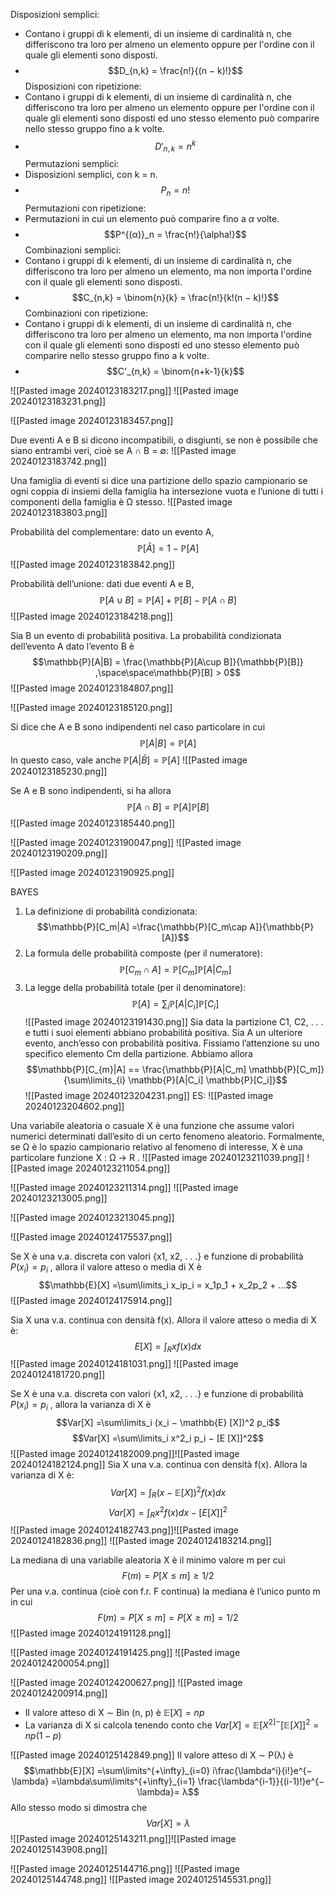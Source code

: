 
Disposizioni semplici: 
- Contano i gruppi di k elementi, di un insieme di cardinalità n, che differiscono tra loro per almeno un elemento oppure per l'ordine con il quale gli elementi sono disposti.
- $$D_{n,k} = \frac{n!}{(n − k)!}$$
Disposizioni con ripetizione: 
- Contano i gruppi di k elementi, di un insieme di cardinalità n, che differiscono tra loro per almeno un elemento oppure per l'ordine con il quale gli elementi sono disposti ed uno stesso elemento può comparire nello stesso gruppo fino a k volte.
- $$D'_{n,k} = n^k$$
Permutazioni semplici: 
- Disposizioni semplici, con k = n.
- $$P_n = n!$$
Permutazioni con ripetizione: 
- Permutazioni in cui un elemento può comparire fino a $\alpha$ volte.
- $$P^{(α)}_n = \frac{n!}{\alpha!}$$
Combinazioni semplici: 
- Contano i gruppi di k elementi, di un insieme di cardinalità n, che differiscono tra loro per almeno un elemento, ma non importa l'ordine con il quale gli elementi sono disposti.
- $$C_{n,k} = \binom{n}{k} =  \frac{n!}{k!(n − k)!}$$
Combinazioni con ripetizione:
- Contano i gruppi di k elementi, di un insieme di cardinalità n, che differiscono tra loro per almeno un elemento, ma non importa l'ordine con il quale gli elementi sono disposti ed uno stesso elemento può comparire nello stesso gruppo fino a k volte.
- $$C'_{n,k} = \binom{n+k-1}{k}$$

![[Pasted image 20240123183217.png]]
![[Pasted image 20240123183231.png]]

![[Pasted image 20240123183457.png]]

Due eventi A e B si dicono incompatibili, o disgiunti, se non è possibile che siano entrambi veri, cioè se A ∩ B = ∅:
![[Pasted image 20240123183742.png]]

Una famiglia di eventi si dice una partizione dello spazio campionario se ogni coppia di insiemi della famiglia ha intersezione vuota e l’unione di tutti i componenti della famiglia è Ω stesso.
![[Pasted image 20240123183803.png]]

Probabilità del complementare: dato un evento A, $$\mathbb{P}[\bar{A}]= 1 − \mathbb{P}[A]$$
![[Pasted image 20240123183842.png]]

Probabilità dell’unione: dati due eventi A e B, $$\mathbb{P}[A\cup B] = \mathbb{P} [A] + \mathbb{P} [B] - \mathbb{P} [A\cap B]$$
![[Pasted image 20240123184218.png]]

Sia B un evento di probabilità positiva. La probabilità condizionata dell’evento A dato l’evento B è $$\mathbb{P}[A|B] = \frac{\mathbb{P}[A\cup B]}{\mathbb{P}[B]} ,\space\space\mathbb{P}[B] > 0$$
![[Pasted image 20240123184807.png]]

![[Pasted image 20240123185120.png]]

Si dice che A e B sono indipendenti nel caso particolare in cui $$\mathbb{P}[A|B] = \mathbb{P}[A]$$ In questo caso, vale anche $\mathbb{P}[A|\bar B] = \mathbb{P}[A]$
![[Pasted image 20240123185230.png]]

Se A e B sono indipendenti, si ha allora $$\mathbb{P}[A\cap B] = \mathbb{P}[A]\mathbb{P}[B]$$
![[Pasted image 20240123185440.png]]

![[Pasted image 20240123190047.png]]
![[Pasted image 20240123190209.png]]

![[Pasted image 20240123190925.png]]


BAYES
1. La definizione di probabilità condizionata: $$\mathbb{P}[C_m|A] =\frac{\mathbb{P}[C_m\cap A]}{\mathbb{P}[A]}$$
2. La formula delle probabilità composte (per il numeratore): $$\mathbb{P}[C_m\cap A] = \mathbb{P}[C_m]\mathbb{P}[A|C_m]$$
3. La legge della probabilità totale (per il denominatore): $$\mathbb{P}[A] = \sum_i \mathbb{P}[A|C_i]\mathbb{P}[C_i]$$
![[Pasted image 20240123191430.png]]
Sia data la partizione C1, C2, . . . e tutti i suoi elementi abbiano probabilità positiva. Sia A un ulteriore evento, anch’esso con probabilità positiva. Fissiamo l’attenzione su uno specifico elemento Cm della partizione. Abbiamo allora $$\mathbb{P}[C_{m}|A] == \frac{\mathbb{P}[A|C_m] \mathbb{P}[C_m]}{\sum\limits_{i} \mathbb{P}[A|C_i] \mathbb{P}[C_i]}$$
![[Pasted image 20240123204231.png]]
ES: ![[Pasted image 20240123204602.png]]


Una variabile aleatoria o casuale X è una funzione che assume valori numerici determinati dall’esito di un certo fenomeno aleatorio. Formalmente, se Ω è lo spazio campionario relativo al fenomeno di interesse, X è una particolare funzione X : Ω → R .
![[Pasted image 20240123211039.png]]
![[Pasted image 20240123211054.png]]

![[Pasted image 20240123211314.png]]
![[Pasted image 20240123213005.png]]


![[Pasted image 20240123213045.png]]

![[Pasted image 20240124175537.png]]

Se X è una v.a. discreta con valori {x1, x2, . . .} e funzione di probabilità $P(x_i) = p_i$ , allora il valore atteso o media di X è $$\mathbb{E}[X] =\sum\limits_i x_ip_i = x_1p_1 + x_2p_2 + ...$$![[Pasted image 20240124175914.png]]

Sia X una v.a. continua con densità f(x). Allora il valore atteso o media di X è: $$E [X] =\int_R xf(x)dx$$![[Pasted image 20240124181031.png]]
![[Pasted image 20240124181720.png]]

Se X è una v.a. discreta con valori {x1, x2, . . .} e funzione di probabilità $P(x_i) = p_i$ , allora la varianza di X è $$Var[X] =\sum\limits_i (x_i − \mathbb{E} [X])^2 p_i$$ $$Var[X] =\sum\limits_i x^2_i p_i − [E [X]]^2$$
![[Pasted image 20240124182009.png]]![[Pasted image 20240124182124.png]]
Sia X una v.a. continua con densità f(x). Allora la varianza di X è: $$Var[X] =\int_R(x − \mathbb{E} [X])^2 f(x) dx$$ $$Var[X] =\int_R x^2 f(x) dx − [E [X]]^2$$
![[Pasted image 20240124182743.png]]![[Pasted image 20240124182836.png]]
![[Pasted image 20240124183214.png]]

La mediana di una variabile aleatoria X è il minimo valore m per cui $$F(m) = P [X ≤ m] ≥ 1 /2$$
Per una v.a. continua (cioè con f.r. F continua) la mediana è l’unico punto m in cui $$F(m) = P [X ≤ m] = P [X ≥ m] = 1/2$$
![[Pasted image 20240124191128.png]]


![[Pasted image 20240124191425.png]]
![[Pasted image 20240124200054.png]]

![[Pasted image 20240124200627.png]]
![[Pasted image 20240124200914.png]]
- Il valore atteso di X ∼ Bin (n, p) è $\mathbb{E}[X] = np$
- La varianza di X si calcola tenendo conto che $Var[X] = \mathbb{E}[X^{2] -}[\mathbb{E} [X]]^2 = np(1 − p)$

![[Pasted image 20240125142849.png]]
Il valore atteso di X ∼ P(λ) è $$\mathbb{E}[X] =\sum\limits^{+\infty}_{i=0} i\frac{\lambda^i}{i!}e^{−\lambda} =\lambda\sum\limits^{+\infty}_{i=1} \frac{\lambda^{i-1}}{(i-1)!}e^{−\lambda}= λ$$
Allo stesso modo si dimostra che $$Var[X] = λ$$
![[Pasted image 20240125143211.png]]![[Pasted image 20240125143908.png]]

![[Pasted image 20240125144716.png]]
![[Pasted image 20240125144748.png]]
![[Pasted image 20240125145531.png]]